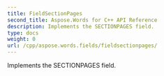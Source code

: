 ```yaml
---
title: FieldSectionPages
second_title: Aspose.Words for C++ API Reference
description: Implements the SECTIONPAGES field. 
type: docs
weight: 0
url: /cpp/aspose.words.fields/fieldsectionpages/
---
```


Implements the SECTIONPAGES field. 


